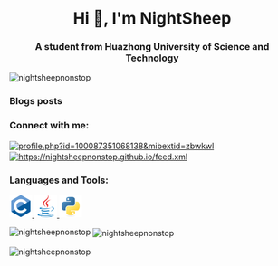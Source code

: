 <h1 align="center">Hi 👋, I'm NightSheep</h1>
<h3 align="center">A student from Huazhong University of Science and Technology</h3>

<p align="left"> <img src="https://komarev.com/ghpvc/?username=nightsheepnonstop&label=Profile%20views&color=0e75b6&style=flat" alt="nightsheepnonstop" /> </p>

### Blogs posts
<!-- BLOG-POST-LIST:START -->
<!-- BLOG-POST-LIST:END -->

<h3 align="left">Connect with me:</h3>
<p align="left">
<a href="https://fb.com/profile.php?id=100087351068138&mibextid=zbwkwl" target="blank"><img align="center" src="https://raw.githubusercontent.com/rahuldkjain/github-profile-readme-generator/master/src/images/icons/Social/facebook.svg" alt="profile.php?id=100087351068138&mibextid=zbwkwl" height="30" width="40" /></a>
<a href="/https://nightsheepnonstop.github.io/feed.xml" target="blank"><img align="center" src="https://raw.githubusercontent.com/rahuldkjain/github-profile-readme-generator/master/src/images/icons/Social/rss.svg" alt="https://nightsheepnonstop.github.io/feed.xml" height="30" width="40" /></a>
</p>

<h3 align="left">Languages and Tools:</h3>
<p align="left"> <a href="https://www.cprogramming.com/" target="_blank" rel="noreferrer"> <img src="https://raw.githubusercontent.com/devicons/devicon/master/icons/c/c-original.svg" alt="c" width="40" height="40"/> </a> <a href="https://www.java.com" target="_blank" rel="noreferrer"> <img src="https://raw.githubusercontent.com/devicons/devicon/master/icons/java/java-original.svg" alt="java" width="40" height="40"/> </a> <a href="https://www.python.org" target="_blank" rel="noreferrer"> <img src="https://raw.githubusercontent.com/devicons/devicon/master/icons/python/python-original.svg" alt="python" width="40" height="40"/> </a> </p>

<p><img align="left" src="https://github-readme-stats.vercel.app/api/top-langs?username=nightsheepnonstop&show_icons=true&locale=en&layout=compact" alt="nightsheepnonstop" /></p>

<p>&nbsp;<img align="center" src="https://github-readme-stats.vercel.app/api?username=nightsheepnonstop&show_icons=true&locale=en" alt="nightsheepnonstop" /></p>

<p><img align="center" src="https://github-readme-streak-stats.herokuapp.com/?user=nightsheepnonstop&" alt="nightsheepnonstop" /></p>
